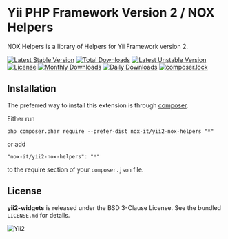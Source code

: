 Yii PHP Framework Version 2 / NOX Helpers
=========================================

NOX Helpers is a library of Helpers for Yii Framework version 2.

[![Latest Stable Version](https://poser.pugx.org/nox-it/yii2-nox-helpers/v/stable)](https://packagist.org/packages/nox-it/yii2-nox-helpers)
[![Total Downloads](https://poser.pugx.org/nox-it/yii2-nox-helpers/downloads)](https://packagist.org/packages/nox-it/yii2-nox-helpers)
[![Latest Unstable Version](https://poser.pugx.org/nox-it/yii2-nox-helpers/v/unstable)](https://packagist.org/packages/nox-it/yii2-nox-helpers)
[![License](https://poser.pugx.org/nox-it/yii2-nox-helpers/license)](https://packagist.org/packages/nox-it/yii2-nox-helpers)
[![Monthly Downloads](https://poser.pugx.org/nox-it/yii2-nox-helpers/d/monthly)](https://packagist.org/packages/nox-it/yii2-nox-helpers)
[![Daily Downloads](https://poser.pugx.org/nox-it/yii2-nox-helpers/d/daily)](https://packagist.org/packages/nox-it/yii2-nox-helpers)
[![composer.lock](https://poser.pugx.org/nox-it/yii2-nox-helpers/composerlock)](https://packagist.org/packages/nox-it/yii2-nox-helpers)

## Installation

The preferred way to install this extension is through [composer](http://getcomposer.org/download/).

Either run

```
php composer.phar require --prefer-dist nox-it/yii2-nox-helpers "*"
```

or add

```
"nox-it/yii2-nox-helpers": "*"
```

to the require section of your `composer.json` file.

## License

**yii2-widgets** is released under the BSD 3-Clause License. See the bundled `LICENSE.md` for details.

![Yii2](https://img.shields.io/badge/Powered_by-Yii_Framework-green.svg?style=flat)
